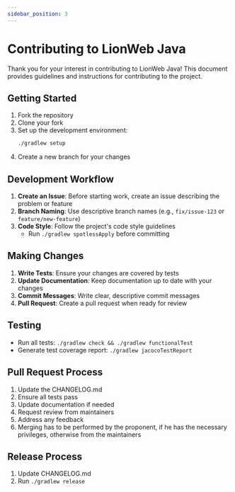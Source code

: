 ```yaml
---
sidebar_position: 3
---
```


# Contributing to LionWeb Java

Thank you for your interest in contributing to LionWeb Java! This document provides guidelines and instructions for contributing to the project.


## Getting Started

1. Fork the repository
2. Clone your fork
3. Set up the development environment:
   ```bash
   ./gradlew setup
   ```
4. Create a new branch for your changes

## Development Workflow

1. **Create an Issue**: Before starting work, create an issue describing the problem or feature
2. **Branch Naming**: Use descriptive branch names (e.g., `fix/issue-123` or `feature/new-feature`)
3. **Code Style**: Follow the project's code style guidelines
   - Run `./gradlew spotlessApply` before committing

## Making Changes

1. **Write Tests**: Ensure your changes are covered by tests
2. **Update Documentation**: Keep documentation up to date with your changes
3. **Commit Messages**: Write clear, descriptive commit messages
4. **Pull Request**: Create a pull request when ready for review

## Testing

- Run all tests: `./gradlew check && ./gradlew functionalTest`
- Generate test coverage report: `./gradlew jacocoTestReport`

## Pull Request Process

1. Update the CHANGELOG.md
2. Ensure all tests pass
3. Update documentation if needed
4. Request review from maintainers
5. Address any feedback
6. Merging has to be performed by the proponent, if he has the necessary privileges, otherwise from the maintainers

## Release Process

1. Update CHANGELOG.md
2. Run `./gradlew release`
